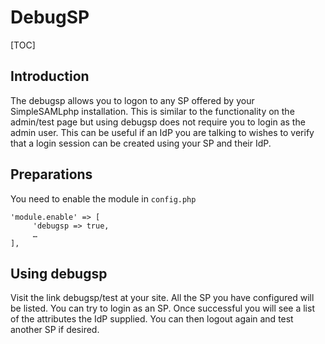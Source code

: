 # DebugSP

[TOC]

## Introduction

The debugsp allows you to logon to any SP offered by your SimpleSAMLphp installation.
This is similar to the functionality on the admin/test page but using debugsp does not
require you to login as the admin user. This can be useful if an IdP you are talking to
wishes to verify that a login session can be created using your SP and their IdP.

## Preparations

You need to enable the module in `config.php`

```shell
'module.enable' => [
     'debugsp => true,
     …
],
```

## Using debugsp

Visit the link debugsp/test at your site. All the SP you have configured will be listed.
You can try to login as an SP. Once successful you will see a list of the attributes the
IdP supplied. You can then logout again and test another SP if desired.
